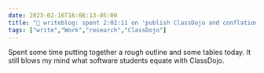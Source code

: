 ---date: 2023-02-16T16:06:13-05:00title: "📝 writeblog: spent 2:02:11 on 'publish ClassDojo and conflation of ed tech platforms study'"tags: ["write","Work","research","ClassDojo"]---Spent some time putting together a rough outline and some tables today. It still blows my mind what software students equate with ClassDojo.